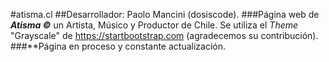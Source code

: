 #atisma.cl
##Desarrollador: Paolo Mancini (dosiscode).
###Página web de **_Atisma ©_** un Artista, Músico y Productor de Chile. Se utiliza el _Theme_ "Grayscale" de https://startbootstrap.com (agradecemos su contribución).
###**Página en proceso y constante actualización.
